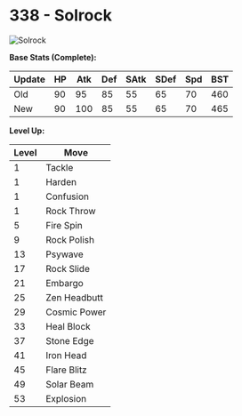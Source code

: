# 338 - Solrock
![][338]

**Base Stats (Complete):**

Update | HP | Atk | Def | SAtk | SDef | Spd | BST
---    | ---| --- | --- | ---  | ---  | --- | ---
Old    | 90 |  95 |  85 |  55  |  65  |  70  |  460
New    | 90 |  100 |  85 |  55  |  65  |  70  |  465

**Level Up:**

Level | Move
---   | ---
  1   | Tackle
  1   | Harden
  1   | Confusion
  1   | Rock Throw
  5   | Fire Spin
  9   | Rock Polish
 13   | Psywave
 17   | Rock Slide
 21   | Embargo
 25   | Zen Headbutt
 29   | Cosmic Power
 33   | Heal Block
 37   | Stone Edge
 41   | Iron Head
 45   | Flare Blitz
 49   | Solar Beam
 53   | Explosion



[338]: https://raw.githubusercontent.com/PokeAPI/sprites/master/sprites/pokemon/338.png "Solrock"
